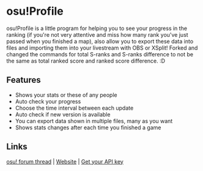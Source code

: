 # osu!Profile
osu!Profile is a little program for helping you to see your progress in the ranking (if you're not very attentive and miss how many rank you've just passed when you finished a map), also allow you to export these data into files and importing them into your livestream with OBS or XSplit! Forked and changed the commands for total S-ranks and S-ranks difference to not be the same as total ranked score and ranked score difference. :D

## Features
- Shows your stats or these of any people
- Auto check your progress
- Choose the time interval between each update
- Auto check if new version is available
- You can export data shown in multiple files, many as you want
- Shows stats changes after each time you finished a game

## Links
[osu! forum thread](http://osu.ppy.sh/forum/t/252160) | [Website](http://entrivax.fr/osu!p) | [Get your API key](https://osu.ppy.sh/p/api)
